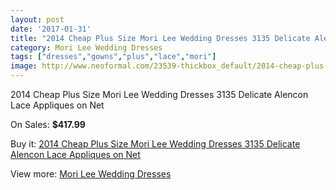 ```yaml
---
layout: post
date: '2017-01-31'
title: "2014 Cheap Plus Size Mori Lee Wedding Dresses 3135 Delicate Alencon Lace Appliques on Net"
category: Mori Lee Wedding Dresses
tags: ["dresses","gowns","plus","lace","mori"]
image: http://www.neoformal.com/23539-thickbox_default/2014-cheap-plus-size-mori-lee-wedding-dresses-3135-delicate-alencon-lace-appliques-on-net.jpg
---
```

2014 Cheap Plus Size Mori Lee Wedding Dresses 3135 Delicate Alencon Lace Appliques on Net

On Sales: **$417.99**
<a href="https://www.neoformal.com/en/mori-lee-wedding-dresses-2014/7898-2014-cheap-plus-size-mori-lee-wedding-dresses-3135-delicate-alencon-lace-appliques-on-net.html"><amp-img layout="responsive" width="600" height="600" src="//www.neoformal.com/23539-thickbox_default/2014-cheap-plus-size-mori-lee-wedding-dresses-3135-delicate-alencon-lace-appliques-on-net.jpg" alt="2014 Cheap Plus Size Mori Lee Wedding Dresses 3135 Delicate Alencon Lace Appliques on Net 0" /></a>
<a href="https://www.neoformal.com/en/mori-lee-wedding-dresses-2014/7898-2014-cheap-plus-size-mori-lee-wedding-dresses-3135-delicate-alencon-lace-appliques-on-net.html"><amp-img layout="responsive" width="600" height="600" src="//www.neoformal.com/23540-thickbox_default/2014-cheap-plus-size-mori-lee-wedding-dresses-3135-delicate-alencon-lace-appliques-on-net.jpg" alt="2014 Cheap Plus Size Mori Lee Wedding Dresses 3135 Delicate Alencon Lace Appliques on Net 1" /></a>
<a href="https://www.neoformal.com/en/mori-lee-wedding-dresses-2014/7898-2014-cheap-plus-size-mori-lee-wedding-dresses-3135-delicate-alencon-lace-appliques-on-net.html"><amp-img layout="responsive" width="600" height="600" src="//www.neoformal.com/23541-thickbox_default/2014-cheap-plus-size-mori-lee-wedding-dresses-3135-delicate-alencon-lace-appliques-on-net.jpg" alt="2014 Cheap Plus Size Mori Lee Wedding Dresses 3135 Delicate Alencon Lace Appliques on Net 2" /></a>

Buy it: [2014 Cheap Plus Size Mori Lee Wedding Dresses 3135 Delicate Alencon Lace Appliques on Net](https://www.neoformal.com/en/mori-lee-wedding-dresses-2014/7898-2014-cheap-plus-size-mori-lee-wedding-dresses-3135-delicate-alencon-lace-appliques-on-net.html "2014 Cheap Plus Size Mori Lee Wedding Dresses 3135 Delicate Alencon Lace Appliques on Net")

View more: [Mori Lee Wedding Dresses](https://www.neoformal.com/en/67-mori-lee-wedding-dresses-2014 "Mori Lee Wedding Dresses")